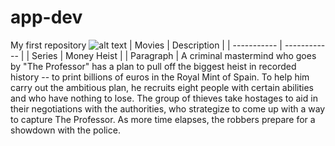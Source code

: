 # app-dev
My first repository
![alt text](https://www.whats-on-netflix.com/wp-content/uploads/2021/08/money-heist-experience-what-you-need-to-know-scaled.jpg)
| Movies | Description |
| ----------- | ------------ |
| Series | Money Heist |
| Paragraph | A criminal mastermind who goes by "The Professor" has a plan to pull off the biggest heist in recorded history -- to print billions of euros in the Royal Mint of Spain. To help him carry out the ambitious plan, he recruits eight people with certain abilities and who have nothing to lose. The group of thieves take hostages to aid in their negotiations with the authorities, who strategize to come up with a way to capture The Professor. As more time elapses, the robbers prepare for a showdown with the police.
